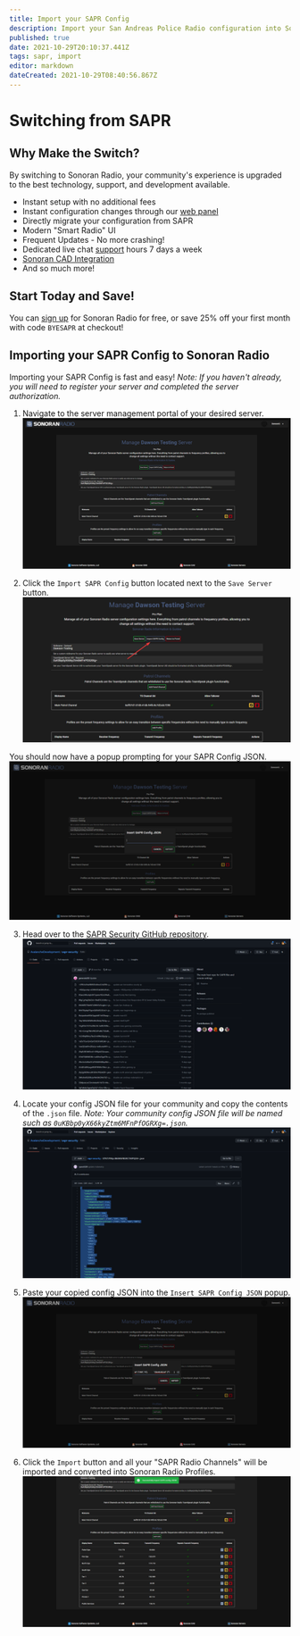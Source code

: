 ```yaml
---
title: Import your SAPR Config
description: Import your San Andreas Police Radio configuration into Sonoran Radio!
published: true
date: 2021-10-29T20:10:37.441Z
tags: sapr, import
editor: markdown
dateCreated: 2021-10-29T08:40:56.867Z
---
```


# Switching from SAPR

## Why Make the Switch?
By switching to Sonoran Radio, your community's experience is upgraded to the best technology, support, and development available.

- Instant setup with no additional fees
- Instant configuration changes through our [web panel](https://sonoranradio.com/#/)
- Directly migrate your configuration from SAPR
- Modern "Smart Radio" UI
- Frequent Updates - No more crashing!
- Dedicated live chat [support](https://support.sonoransoftware.com/) hours 7 days a week
- [Sonoran CAD Integration](https://info.sonorancad.com/integration-plugins/integration-plugins/available-plugins/sonoran-radio-sonrad)
- And so much more!

## Start Today and Save!
You can [sign up]([getting-started](/tutorials/getting-started)) for Sonoran Radio for free, or save 25% off your first month with code `BYESAPR` at checkout!

## Importing your SAPR Config to Sonoran Radio
Importing your SAPR Config is fast and easy!
*Note: If you haven't already, you will need to register your server and completed the server authorization.*

1. Navigate to the server management portal of your desired server.
![mehbdw5.png](/mehbdw5.png)

2. Click the `Import SAPR Config` button located next to the `Save Server` button.
![mlgafjd.png](/mlgafjd.png)

You should now have a popup prompting for your SAPR Config JSON.
![7b9zh3g.png](/7b9zh3g.png)

3. Head over to the [SAPR Security GitHub repository](https://github.com/AvalancheDevelopment/sapr-security).
![znzk3hn.png](/znzk3hn.png)

4. Locate your config JSON file for your community and copy the contents of the `.json` file.
*Note: Your community config JSON file will be named such as `0uKBbp0yX66kyZtm6MFnPfOGRXg=.json`.*
![tljoxdo.png](/tljoxdo.png)

5. Paste your copied config JSON into the `Insert SAPR Config JSON` popup.
![gk5gcrt.png](/gk5gcrt.png)

6. Click the `Import` button and all your "SAPR Radio Channels" will be imported and converted into Sonoran Radio Profiles.![i6seino.png](/i6seino.png)